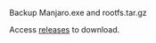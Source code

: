 Backup Manjaro.exe and rootfs.tar.gz

Access [releases](https://github.com/talpachen/ManjaroWSL_Backup/releases) to download.